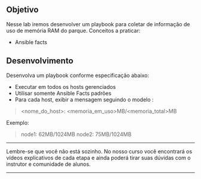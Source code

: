 ## Objetivo
Nesse lab iremos desenvolver um playbook para coletar de informação de uso de memória RAM do parque.
Conceitos a praticar:
- Ansible facts

## Desenvolvimento
Desenvolva um playbook conforme especificação abaixo:
- Executar em todos os hosts gerenciados
- Utilisar somente Ansible Facts padrões
- Para cada host, exibir a mensagem seguindo o modelo :
> <nome_do_host>: <memoria_em_uso>MB/<memoria_total>MB

Exemplo:
> node1: 62MB/1024MB 
> node2: 75MB/1024MB

---

Lembre-se que você não está sozinho. No nosso curso você encontrará os vídeos explicativos de cada etapa e ainda poderá tirar suas dúvidas com o instrutor e comunidade de alunos.

---
